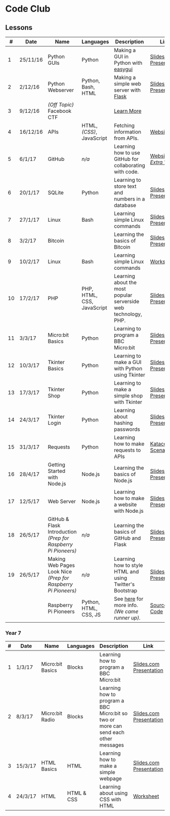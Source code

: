 # Code Club

## Lessons

| # | Date | Name | Languages | Description | Link |
|---|---|---|---|---|---|
| 1 | 25/11/16 | Python GUIs | Python | Making a GUI in Python with [easygui](http://easygui.sourceforge.net/) | [Slides.com Presentation](http://slides.com/jakewalker/code-club-1) |
| 2 | 2/12/16 | Python Webserver | Python, Bash, HTML | Making a simple web server with [Flask](http://flask.pocoo.org/) | [Slides.com Presentation](http://slides.com/jakewalker/code-club-2) |
| 3 | 9/12/16 | *(Off Topic)* Facebook CTF |  | [Learn More](https://github.com/facebook/fbctf) |  |
| 4 | 16/12/16 | APIs | HTML, *(CSS)*, JavaScript | Fetching information from APIs. | [Website](https://malverncode.club/learn.html#apis) |
| 5 | 6/1/17 | GitHub | *n/a* | Learning how to use GitHub for collaborating with code. | [Website](https://malverncode.club/learn.html#github) - *[Extra Work](https://docs.google.com/document/d/1bGuemLYD0LlPyVN38gss5zuM0rldtw6sy1cIACv8lJs/edit?usp=sharing)* |
| 6 | 20/1/17 | SQLite | Python | Learning to store text and numbers in a database | [Slides.com Presentation](http://slides.com/jakewalker/sql) |
| 7 | 27/1/17 | Linux | Bash | Learning simple Linux commands | [Slides.com Presentation](http://slides.com/jakewalker/linux) |
| 8 | 3/2/17 | Bitcoin |  | Learning the basics of Bitcoin | [Slides.com Presentation](http://slides.com/jakewalker/bitcoin) |
| 9 | 10/2/17 | Linux | Bash | Learning simple Linux commands | [Worksheet](https://docs.google.com/document/d/1MdpPS5ractFYparCaFk5QM6VpOA45OG-V-ksvtgHcUc/edit?usp=sharing) |
| 10 | 17/2/17 | PHP | PHP, HTML, CSS, JavaScript | Learning about the most popular serverside web technology, PHP. | [Slides.com Presentation](http://slides.com/jakewalker/deck-8) |
| 11 | 3/3/17 | Micro:bit Basics | Python | Learning to program a BBC Micro:bit | [Slides.com Presentation](https://slides.com/jakewalker/microbit1-python) |
| 12 | 10/3/17 | Tkinter Basics | Python | Learning to make a GUI with Python using Tkinter | [Slides.com Presentation](https://slides.com/jakewalker/deck-12)
| 13 | 17/3/17 | Tkinter Shop | Python | Learning to make a simple shop with Tkinter | [Slides.com Presentation](https://slides.com/jakewalker/deck-14) |
| 14 | 24/3/17 | Tkinter Login | Python | Learning about hashing passwords | [Slides.com Presentation](https://slides.com/jakewalker/deck-9bb0883a-2d66-43be-bb06-1884edba710c) |
| 15 | 31/3/17 | Requests | Python | Learning how to make requests to APIs | [Katacoda Scenario](https://katacoda.com/jake-walker/scenarios/3) |
| 16 | 28/4/17 | Getting Started with Node.js | Node.js | Learning the basics of Node.js | [Slides.com Presentation](https://slides.com/jakewalker/deck-18) |
| 17 | 12/5/17 | Web Server | Node.js | Learning how to make a website with Node.js | [Slides.com Presentation](https://slides.com/jakewalker/deck-19) |
| 18 | 26/5/17 | GitHub & Flask Introduction *(Prep for Raspberry Pi Pioneers)* | *n/a* | Learning the basics of GitHub and Flask | [Slides.com Presentation](https://slides.com/jakewalker/quick-github-introduction) |
| 19 | 26/5/17 | Making Web Pages Look Nice *(Prep for Raspberry Pi Pioneers)* | *n/a* | Learning how to style HTML and using Twitter's Bootstrap | [Slides.com Presentation](https://slides.com/jakewalker/making-web-pages-look-nice) |
|  |  | Raspberry Pi Pioneers | Python, HTML, CSS, JS | See [here](https://www.raspberrypi.org/pioneers/) for more info. *(We came runner up).* | [Source Code](https://github.com/malvern-code-club/auqa) |

### Year 7

| # | Date | Name | Languages | Description | Link |
|---|---|---|---|---|---|
| 1 | 1/3/17 | Micro:bit Basics | Blocks | Learning how to program a BBC Micro:bit | [Slides.com Presentation](http://slides.com/jakewalker/microbit1) |
| 2 | 8/3/17 | Micro:bit Radio | Blocks | Learning how to program a BBC Micro:bit so two or more can send each other messages | [Slides.com Presentation](https://slides.com/jakewalker/micro-bit) |
| 3 | 15/3/17 | HTML Basics | HTML | Learning how to make a simple webpage | [Slides.com Presentation](https://slides.com/jakewalker/html/live) |
| 4 | 24/3/17 | HTML | HTML & CSS | Learning about using CSS with HTML | [Worksheet](https://www.codeclubprojects.org/en-GB/webdev/happy-birthday/) |
